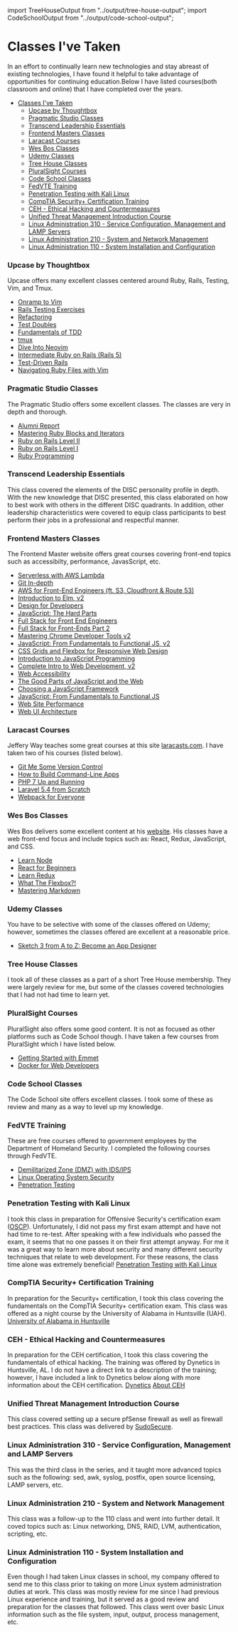 import TreeHouseOutput from "../output/tree-house-output";
import CodeSchoolOutput from "../output/code-school-output";

# Classes I've Taken

In an effort to continually learn new technologies and stay abreast of existing technologies, I have found it helpful to take advantage of opportunities for continuing education.Below I have listed courses(both classroom and online) that I have completed over the years.
- [Classes I've Taken](#classes-ive-taken)
    - [Upcase by Thoughtbox](#upcase-by-thoughtbox)
    - [Pragmatic Studio Classes](#pragmatic-studio-classes)
    - [Transcend Leadership Essentials](#transcend-leadership-essentials)
    - [Frontend Masters Classes](#frontend-masters-classes)
    - [Laracast Courses](#laracast-courses)
    - [ Wes Bos Classes](#wes-bos-classes)
    - [Udemy Classes](#udemy-classes)
    - [Tree House Classes](#tree-house-classes)
    - [PluralSight Courses](#pluralsight-courses)
    - [Code School Classes](#code-school-classes)
    - [FedVTE Training](#fedvte-training)
    - [Penetration Testing with Kali Linux](#penetration-testing-with-kali-linux)
    - [CompTIA Security+ Certification Training](#comptia-security-certification-training)
    - [CEH - Ethical Hacking and Countermeasures](#ceh---ethical-hacking-and-countermeasures)
    - [Unified Threat Management Introduction Course](#unified-threat-management-introduction-course)
    - [Linux Administration 310 - Service Configuration, Management and LAMP Servers](#linux-administration-310---service-configuration-management-and-lamp-servers)
    - [Linux Administration 210 - System and Network Management](#linux-administration-210---system-and-network-management)
    - [Linux Administration 110 - System Installation and Configuration](#linux-administration-110---system-installation-and-configuration)

### <a name='upcase'></a>Upcase by Thoughtbox
Upcase offers many excellent classes centered around Ruby, Rails, Testing, Vim, and Tmux.
* [Onramp to Vim](https://thoughtbot.com/upcase/onramp-to-vim)
* [Rails Testing Exercises](https://thoughtbot.com/upcase/rails-testing-exercises)
* [Refactoring](https://thoughtbot.com/upcase/refactoring)
* [Test Doubles](https://thoughtbot.com/upcase/test-doubles)
* [Fundamentals of TDD](https://thoughtbot.com/upcase/fundamentals-of-tdd)
* [tmux](https://thoughtbot.com/upcase/tmux)
* [Dive Into Neovim](https://thoughtbot.com/upcase/dive-into-neovim)
* [Intermediate Ruby on Rails (Rails 5)](https://thoughtbot.com/upcase/intermediate-ruby-on-rails-five)
* [Test-Driven Rails](https://thoughtbot.com/upcase/test-driven-rails)
* [Navigating Ruby Files with Vim](https://thoughtbot.com/upcase/navigating-ruby-files-with-vim)

### <a name='pragmaticstudio'></a>Pragmatic Studio Classes
The Pragmatic Studio offers some excellent classes. The classes are very in depth and thorough.
* [Alumni Report](https://pragmaticstudio.com/alumni/josh-young-c7da)
* [Mastering Ruby Blocks and Iterators](https://pragmaticstudio.com/ruby-blocks)
* [Ruby on Rails Level II](https://pragmaticstudio.com/rails-ii)
* [Ruby on Rails Level I](https://pragmaticstudio.com/rails)
* [Ruby Programming](https://pragmaticstudio.com/ruby)

### <a name='leadershipessentials'></a>Transcend Leadership Essentials
This class covered the elements of the DISC personality profile in depth. With the new knowledge that DISC
presented, this class elaborated on how to best work with others in the different DISC quadrants. In addition,
other leadership characteristics were covered to equip class participants to best perform their jobs in a
professional and respectful manner.

### <a name='frontend'></a>Frontend Masters Classes
The Frontend Master website offers great courses covering front-end topics such as accessibilty, performance, JavasScript, etc.
* [Serverless with AWS Lambda](https://frontendmasters.com/courses/serverless-aws/)
* [Git In-depth](https://frontendmasters.com/courses/git-in-depth)
* [AWS for Front-End Engineers (ft. S3, Cloudfront & Route 53)](https://frontendmasters.com/courses/aws-frontend-react/)
* [Introduction to Elm, v2](https://frontendmasters.com/courses/intro-elm/)
* [Design for Developers](https://frontendmasters.com/courses/design-for-developers/)
* [JavaScript: The Hard Parts](https://frontendmasters.com/courses/javascript-hard-parts/)
* [Full Stack for Front End Engineers](https://frontendmasters.com/courses/full-stack)
* [Full Stack for Front-Ends Part 2](https://frontendmasters.com/courses/full-stack-v2)
* [Mastering Chrome Developer Tools v2](https://frontendmasters.com/courses/chrome-dev-tools-v2)
* [JavaScript: From Fundamentals to Functional JS, v2](https://frontendmasters.com/courses/js-fundamentals-functional-v2)
* [CSS Grids and Flexbox for Responsive Web Design](https://frontendmasters.com/courses/css-grids-flexbox)
* [Introduction to JavaScript Programming](https://frontendmasters.com/courses/javascript-basics)
* [Complete Intro to Web Development, v2](https://frontendmasters.com/courses/web-development-v2)
* [Web Accessibility](https://frontendmasters.com/courses/web-accessibility)
* [The Good Parts of JavaScript and the Web](https://frontendmasters.com/courses/good-parts-javascript-web)
* [Choosing a JavaScript Framework](https://frontendmasters.com/courses/javascript-frameworks-showdown)
* [JavaScript: From Fundamentals to Functional JS](https://frontendmasters.com/courses/js-fundamentals-to-functional)
* [Web Site Performance](https://frontendmasters.com/courses/website-performance)
* [Web UI Architecture](https://frontendmasters.com/courses/web-ui-architecture)

### <a name='laracastsclasses'></a>Laracast Courses
Jeffery Way teaches some great courses at this site [laracasts.com](http://laracasts.com'>laracasts.com). I have taken two of his courses (listed below).
* [Git Me Some Version Control](https://laracasts.com/series/git-me-some-version-control)
* [How to Build Command-Line Apps](https://laracasts.com/series/how-to-build-command-line-apps-in-php)
* [PHP 7 Up and Running](https://laracasts.com/series/php7-up-and-running)
* [Laravel 5.4 from Scratch](https://laracasts.com/series/laravel-from-scratch-2017)
* [Webpack for Everyone](https://laracasts.com/series/webpack-for-everyone)

### <a name='wesbos'></a> Wes Bos Classes
Wes Bos delivers some excellent content at his [website](http://wesbos.com/courses). His classes have a web front-end focus and include topics such as: React, Redux, JavaScript, and CSS.
* [Learn Node](https://learnnode.com)
* [React for Beginners](https://reactforbeginners.com)
* [Learn Redux](https://learnredux.com)
* [What The Flexbox?!](https://flexbox.io)
* [Mastering Markdown](https://masteringmarkdown.com)

### <a name='udemy'></a>Udemy Classes
You have to be selective with some of the classes offered on Udemy; however, sometimes the classes offered are excellent at a reasonable price.
* [Sketch 3 from A to Z: Become an App Designer](https://www.udemy.com/learnsketch3)

### <a name='treehouse'></a>Tree House Classes
I took all of these classes as a part of a short Tree House membership. They were largely review for me, but some of the classes covered technologies that I had not had time to learn yet.

<TreeHouseOutput />

### <a name='pluralsight'></a>PluralSight Courses
PluralSight also offers some good content. It is not as focused as other platforms such as Code School though. I have taken a few courses from PluralSight which I have listed below.
* [Getting Started with Emmet](https://app.pluralsight.com/library/courses/emmet-getting-started/table-of-contents)
* [Docker for Web Developers](https://app.pluralsight.com/library/courses/docker-web-development/table-of-contents)

### <a name='codeschool'></a>Code School Classes
The Code School site offers excellent classes. I took some of these as review and many as a way to level up my knowledge.

<CodeSchoolOutput />

### <a name='fedvte'></a>FedVTE Training
These are free courses offered to government employees by the Department of Homeland Security. I completed the following courses through FedVTE.
* [Demilitarized Zone (DMZ) with IDS/IPS](https://fedvte.usalearning.gov/pdf/FedVTE_Training_Catalog.pdf)
* [Linux Operating System Security](https://fedvte.usalearning.gov/pdf/FedVTE_Training_Catalog.pdf)
* [Penetration Testing](https://fedvte.usalearning.gov/pdf/FedVTE_Training_Catalog.pdf)

### <a name='kali'></a>Penetration Testing with Kali Linux
I took this class in preparation for Offensive Security's certification exam ([OSCP](https://www.offensive-security.com/information-security-certifications/oscp-offensive-security-certified-professional)). Unfortunately, I did not pass my first exam attempt and have not had time to re-test. After speaking with a few individuals who passed the exam, it seems that no one passes it on their first attempt anyway. For me it was a great way to learn more about security and many different security techniques that relate to web development. For these reasons, the class time alone was extremely beneficial!
[Penetration Testing with Kali Linux](https://www.offensive-security.com/information-security-training/penetration-testing-training-kali-linux)

### <a name='securityplus'></a>CompTIA Security+ Certification Training
In preparation for the Security+ certification, I took this class covering the fundamentals on the CompTIA Security+ certification exam. This class was offered as a night course by the University of Alabama in Huntsville (UAH).
[University of Alabama in Huntsville](http://www.uah.edu)

### <a name='ceh'></a>CEH - Ethical Hacking and Countermeasures
In preparation for the CEH certification, I took this class covering the fundamentals of ethical hacking. The training was offered by Dynetics in Huntsville, AL. I do not have a direct link to a description of the training; however, I have included a link to Dynetics below along with more information about the CEH certification.
[Dynetics](http://www.dynetics.com/services/space/training)
[About CEH](https://www.eccouncil.org/programs/certified-ethical-hacker-ceh)

### <a name='unified'></a>Unified Threat Management Introduction Course
This class covered setting up a secure pfSense firewall as well as firewall best practices. This class was delivered by [SudoSecure](http://www.sudosecure.com).

### <a name='linuxsteelpivot3'></a>Linux Administration 310 - Service Configuration, Management and LAMP Servers
This was the third class in the series, and it taught more advanced topics such as the following: sed, awk, syslog, postfix, open source licensing, LAMP servers, etc.

### <a name='linuxsteelpivot2'></a>Linux Administration 210 - System and Network Management
This class was a follow-up to the 110 class and went into further detail. It coved topics such as: Linux networking, DNS, RAID, LVM, authentication, scripting, etc.

### <a name='linuxsteelpivot1'></a>Linux Administration 110 - System Installation and Configuration
Even though I had taken Linux classes in school, my company offered to send me to this class prior to taking on more Linux system administration duties at work. This class was mostly review for me since I had previous Linux experience and training, but it served as a good review and preparation for the classes that followed. This class went over basic Linux information such as the file system, input, output, process management, etc.